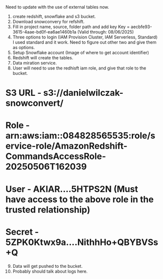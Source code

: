 Need to update with the use of external tables now.


1. create redshift, snowflake and s3 bucket.
2. Download snowconvery for refshift. 
3. Fill in project name, source, folder path and add key 
Key = aecbfe93-3615-4aae-bd0f-ea6ae1460b1a (Valid through: 08/06/2025)
4. Three options to login (IAM Provision Cluster, IAM Serverless, Standard) I used standard and it work. Need to figure out other two and give them as options.
5. Setup Snowflake account (Image of where to get account identifier)
6. Redshift will create the tables.
7. Data miration service.
8. User will need to use the redhisft iam role, and give that role to the bucket.

# S3 URL - s3://danielwilczak-snowconvert/
# Role - arn:aws:iam::084828565535:role/service-role/AmazonRedshift-CommandsAccessRole-20250506T162039
# User - AKIAR....5HTPS2N (Must have access to the above role in the trusted relationship)
# Secret - 5ZPK0Ktwx9a....NithhHo+QBYBVSs+Q

9. Data will get pushed to the bucket.
10. Probably should talk about logs here.

